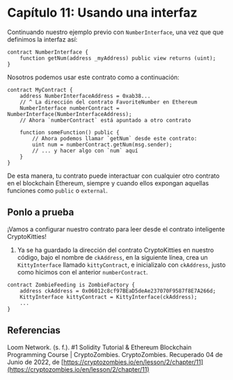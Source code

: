 # Capítulo 11: Usando una interfaz

Continuando nuestro ejemplo previo con `NumberInterface`, una vez que que definimos la interfaz así:

```sol
contract NumberInterface {
    function getNum(address _myAddress) public view returns (uint);
}
```

Nosotros podemos usar este contrato como a continuación:

```sol
contract MyContract {
    address NumberInterfaceAddress = 0xab38...
    // ^ La dirección del contrato FavoriteNumber en Ethereum
    NumberInterface numberContract = NumberInterface(NumberInterfaceAddress);
    // Ahora `numberContract` está apuntado a otro contrato 

    function someFunction() public {
        // Ahora podemos llamar `getNum` desde este contrato:
        uint num = numberContract.getNum(msg.sender);
        // ... y hacer algo con `num` aquí
    }
}
```

De esta manera, tu contrato puede interactuar con cualquier otro contrato en el blockchain Ethereum, siempre y cuando ellos expongan aquellas funciones como `public` o `external`.

## Ponlo a prueba

¡Vamos a configurar nuestro contrato para leer desde el contrato inteligente CryptoKitties!

1. Ya se ha guardado la dirección del contrato CryptoKitties en nuestro código, bajo el nombre de `ckAddress`, en la siguiente línea, crea un `KittyInterface` llamado `kittyContract`, e inicializalo con `ckAddress`, justo como hicimos con el anterior `numberContract`.

```sol
contract ZombieFeeding is ZombieFactory {
    address ckAddress = 0x06012c8cf97BEaD5deAe237070F9587f8E7A266d;
    KittyInterface kittyContract = KittyInterface(ckAddress);
    ...
}
```

## Referencias

Loom Network. (s. f.). #1 Solidity Tutorial & Ethereum Blockchain Programming Course | CryptoZombies. CryptoZombies. Recuperado 04 de Junio de 2022, de [https://cryptozombies.io/en/lesson/2/chapter/11](https://cryptozombies.io/en/lesson/2/chapter/11)
